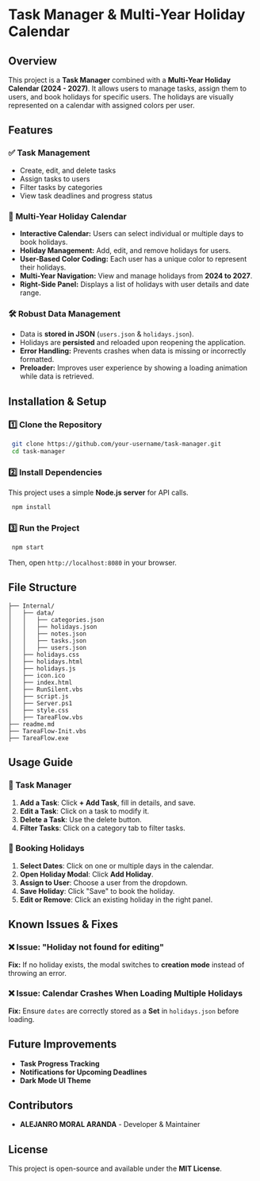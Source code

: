 # Task Manager & Multi-Year Holiday Calendar

## Overview

This project is a **Task Manager** combined with a **Multi-Year Holiday Calendar (2024 - 2027)**. It allows users to manage tasks, assign them to users, and book holidays for specific users. The holidays are visually represented on a calendar with assigned colors per user.

## Features

### ✅ Task Management

- Create, edit, and delete tasks
- Assign tasks to users
- Filter tasks by categories
- View task deadlines and progress status

### 📅 Multi-Year Holiday Calendar

- **Interactive Calendar:** Users can select individual or multiple days to book holidays.
- **Holiday Management:** Add, edit, and remove holidays for users.
- **User-Based Color Coding:** Each user has a unique color to represent their holidays.
- **Multi-Year Navigation:** View and manage holidays from **2024 to 2027**.
- **Right-Side Panel:** Displays a list of holidays with user details and date range.

### 🛠 Robust Data Management

- Data is **stored in JSON** (`users.json` & `holidays.json`).
- Holidays are **persisted** and reloaded upon reopening the application.
- **Error Handling:** Prevents crashes when data is missing or incorrectly formatted.
- **Preloader:** Improves user experience by showing a loading animation while data is retrieved.

## Installation & Setup

### 1️⃣ Clone the Repository

```sh
 git clone https://github.com/your-username/task-manager.git
 cd task-manager
```

### 2️⃣ Install Dependencies

This project uses a simple **Node.js server** for API calls.

```sh
 npm install
```

### 3️⃣ Run the Project

```sh
 npm start
```

Then, open `http://localhost:8080` in your browser.


## File Structure

```
├── Internal/
│   ├── data/
│   │   ├── categories.json
│   │   ├── holidays.json
│   │   ├── notes.json
│   │   ├── tasks.json
│   │   ├── users.json
│   ├── holidays.css
│   ├── holidays.html
│   ├── holidays.js
│   ├── icon.ico
│   ├── index.html
│   ├── RunSilent.vbs
│   ├── script.js
│   ├── Server.ps1
│   ├── style.css
│   ├── TareaFlow.vbs
├── readme.md
├── TareaFlow-Init.vbs
├── TareaFlow.exe
```

## Usage Guide

### 🎯 Task Manager

1. **Add a Task**: Click **+ Add Task**, fill in details, and save.
2. **Edit a Task**: Click on a task to modify it.
3. **Delete a Task**: Use the delete button.
4. **Filter Tasks**: Click on a category tab to filter tasks.

### 📆 Booking Holidays

1. **Select Dates**: Click on one or multiple days in the calendar.
2. **Open Holiday Modal**: Click **Add Holiday**.
3. **Assign to User**: Choose a user from the dropdown.
4. **Save Holiday**: Click "Save" to book the holiday.
5. **Edit or Remove**: Click an existing holiday in the right panel.

## Known Issues & Fixes

### ❌ Issue: "Holiday not found for editing"

**Fix:** If no holiday exists, the modal switches to **creation mode** instead of throwing an error.

### ❌ Issue: Calendar Crashes When Loading Multiple Holidays

**Fix:** Ensure `dates` are correctly stored as a **Set** in `holidays.json` before loading.

## Future Improvements

- **Task Progress Tracking**
- **Notifications for Upcoming Deadlines**
- **Dark Mode UI Theme**

## Contributors

- **ALEJANRO MORAL ARANDA** - Developer & Maintainer

## License

This project is open-source and available under the **MIT License**.

